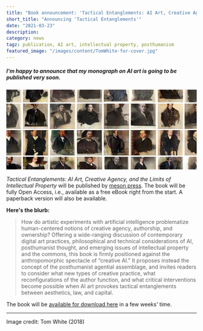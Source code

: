 ```yaml
---
title: "Book announcement: 'Tactical Entanglements: AI Art, Creative Agency, and the Limits of Intellectual Property"
short_title: "Announcing 'Tactical Entanglements'"
date: "2021-03-23"
description:
category: news
tagz: publication, AI art, intellectual property, posthumanism
featured_image: "/images/content/TomWhite-for-cover.jpg"
---
```


##### I'm happy to announce that my monograph on AI art is going to be published very soon.

![](/images/content/TomWhite-cropped.jpg)

_Tactical Entanglements: AI Art, Creative Agency, and the Limits of Intellectual Property_ will be published by [meson press](https://meson.press/). The book will be fully Open Access, i.e., available as a free eBook right from the start. A paperback version will also be available.

**Here's the blurb:**

>How do artistic experiments with artificial intelligence problematize human-centered notions of creative agency, authorship, and ownership? Offering a wide-ranging discussion of contemporary digital art practices, philosophical and technical considerations of AI, posthumanist thought, and emerging issues of intellectual property and the commons, this book is firmly positioned against the anthropomorphic spectacle of “creative AI.” It proposes instead the concept of the posthumanist agential assemblage, and invites readers to consider what new types of creative practice, what reconfigurations of the author function, and what critical interventions become possible when AI art provokes tactical entanglements between aesthetics, law, and capital.

The book will be [available for download here](https://meson.press/books/tactical-entanglements/) in a few weeks' time.

---

Image credit: Tom White (2018)
